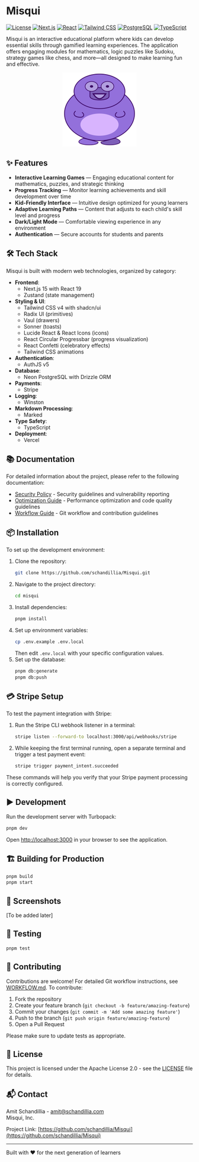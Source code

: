 # Misqui

[![License](https://img.shields.io/badge/License-Apache%202.0-blue.svg)](https://opensource.org/licenses/Apache-2.0)
[![Next.js](https://img.shields.io/badge/Next.js-15-black)](https://nextjs.org/)
[![React](https://img.shields.io/badge/React-19-blue)](https://react.dev/)
[![Tailwind CSS](https://img.shields.io/badge/Tailwind_CSS-4.1-38B2AC)](https://tailwindcss.com/)
[![PostgreSQL](https://img.shields.io/badge/PostgreSQL-Neon-4169E1)](https://www.postgresql.org/)
[![TypeScript](https://img.shields.io/badge/TypeScript-5.3-3178C6)](https://www.typescriptlang.org/)

Misqui is an interactive educational platform where kids can develop essential skills through gamified learning experiences. The application offers engaging modules for mathematics, logic puzzles like Sudoku, strategy games like chess, and more—all designed to make learning fun and effective.

<div style="text-align: center;">
  <img src="public/mascot.svg" alt="Misqui Logo" width="200" />
</div>

## ✨ Features

- **Interactive Learning Games** — Engaging educational content for mathematics, puzzles, and strategic thinking
- **Progress Tracking** — Monitor learning achievements and skill development over time
- **Kid-Friendly Interface** — Intuitive design optimized for young learners
- **Adaptive Learning Paths** — Content that adjusts to each child's skill level and progress
- **Dark/Light Mode** — Comfortable viewing experience in any environment
- **Authentication** — Secure accounts for students and parents

## 🛠️ Tech Stack

Misqui is built with modern web technologies, organized by category:

- **Frontend**:
  - Next.js 15 with React 19
  - Zustand (state management)
- **Styling & UI**:
  - Tailwind CSS v4 with shadcn/ui
  - Radix UI (primitives)
  - Vaul (drawers)
  - Sonner (toasts)
  - Lucide React & React Icons (icons)
  - React Circular Progressbar (progress visualization)
  - React Confetti (celebratory effects)
  - Tailwind CSS animations
- **Authentication**:
  - AuthJS v5
- **Database**:
  - Neon PostgreSQL with Drizzle ORM
- **Payments**:
  - Stripe
- **Logging**:
  - Winston
- **Markdown Processing**:
  - Marked
- **Type Safety**:
  - TypeScript
- **Deployment**:
  - Vercel

## 📚 Documentation

For detailed information about the project, please refer to the following documentation:

- [Security Policy](docs/SECURITY.md) - Security guidelines and vulnerability reporting
- [Optimization Guide](docs/OPTIMIZATION.md) - Performance optimization and code quality guidelines
- [Workflow Guide](WORKFLOW.md) - Git workflow and contribution guidelines

## 📦 Installation

To set up the development environment:

1. Clone the repository:
   ```bash
   git clone https://github.com/schandillia/Misqui.git
   ```
2. Navigate to the project directory:
   ```bash
   cd misqui
   ```
3. Install dependencies:
   ```bash
   pnpm install
   ```
4. Set up environment variables:
   ```bash
   cp .env.example .env.local
   ```
   Then edit `.env.local` with your specific configuration values.
5. Set up the database:
   ```bash
   pnpm db:generate
   pnpm db:push
   ```

## 💳 Stripe Setup

To test the payment integration with Stripe:

1. Run the Stripe CLI webhook listener in a terminal:

   ```bash
   stripe listen --forward-to localhost:3000/api/webhooks/stripe
   ```

2. While keeping the first terminal running, open a separate terminal and trigger a test payment event:
   ```bash
   stripe trigger payment_intent.succeeded
   ```

These commands will help you verify that your Stripe payment processing is correctly configured.

## ▶️ Development

Run the development server with Turbopack:

```bash
pnpm dev
```

Open [http://localhost:3000](http://localhost:3000) in your browser to see the application.

## 🏗️ Building for Production

```bash
pnpm build
pnpm start
```

## 📱 Screenshots

[To be added later]

## 🧪 Testing

```bash
pnpm test
```

## 🤝 Contributing

Contributions are welcome! For detailed Git workflow instructions, see [WORKFLOW.md](WORKFLOW.md). To contribute:

1. Fork the repository
2. Create your feature branch (`git checkout -b feature/amazing-feature`)
3. Commit your changes (`git commit -m 'Add some amazing feature'`)
4. Push to the branch (`git push origin feature/amazing-feature`)
5. Open a Pull Request

Please make sure to update tests as appropriate.

## 📄 License

This project is licensed under the Apache License 2.0 - see the [LICENSE](LICENSE.md) file for details.

## 📬 Contact

Amit Schandillia - amit@schandillia.com  
Misqui, Inc.

Project Link: [https://github.com/schandillia/Misqui](https://github.com/schandillia/Misqui)

---

Built with ❤️ for the next generation of learners

